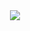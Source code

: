 <div align="center">
    <img src="https://github.com/andresceo/beta04/blob/main/assets/AvatarGenerator.png">
</div>

